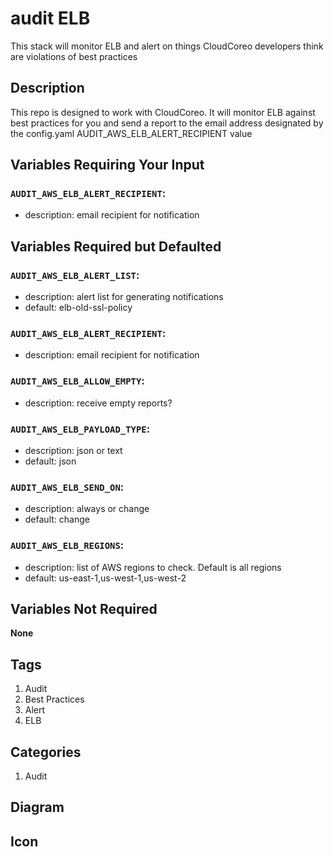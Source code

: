 audit ELB
============================
This stack will monitor ELB and alert on things CloudCoreo developers think are violations of best practices


## Description

This repo is designed to work with CloudCoreo. It will monitor ELB against best practices for you and send a report to the email address designated by the config.yaml AUDIT_AWS_ELB_ALERT_RECIPIENT value

## Variables Requiring Your Input

### `AUDIT_AWS_ELB_ALERT_RECIPIENT`:
  * description: email recipient for notification

## Variables Required but Defaulted

### `AUDIT_AWS_ELB_ALERT_LIST`:
  * description: alert list for generating notifications
  * default: elb-old-ssl-policy

### `AUDIT_AWS_ELB_ALERT_RECIPIENT`:
  * description: email recipient for notification

### `AUDIT_AWS_ELB_ALLOW_EMPTY`:
  * description: receive empty reports?

### `AUDIT_AWS_ELB_PAYLOAD_TYPE`:
  * description: json or text
  * default: json

### `AUDIT_AWS_ELB_SEND_ON`:
  * description: always or change
  * default: change

### `AUDIT_AWS_ELB_REGIONS`:
  * description: list of AWS regions to check. Default is all regions
  * default: us-east-1,us-west-1,us-west-2

## Variables Not Required

**None**

## Tags

1. Audit
1. Best Practices
1. Alert
1. ELB

## Categories

1. Audit

## Diagram



## Icon



